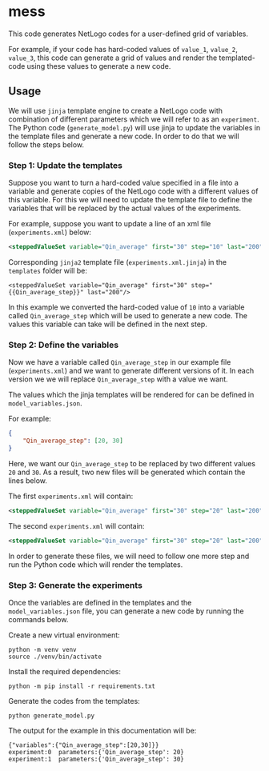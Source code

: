 # mess

This code generates NetLogo codes for a user-defined grid of variables.

For example, if your code has hard-coded values of `value_1`, `value_2`, `value_3`, this code can generate a grid of values and render the templated-code using these values to generate a new code.

## Usage

We will use  `jinja` template engine to create a NetLogo code with combination of different parameters which we will refer to as an `experiment`. The Python code (`generate_model.py`) will use jinja to update the variables in the template files and generate a new code. In order to do that we will follow the steps below.

### Step 1: Update the templates

Suppose you want to turn a hard-coded value specified in a file into a variable and generate copies of the NetLogo code with a different values of this variable. For this we will need to update the template file to define the variables that will be replaced by the actual values of the experiments.

For example, suppose you want to update a line of an xml file (`experiments.xml`) below:

```xml
<steppedValueSet variable="Qin_average" first="30" step="10" last="200"/>
```

Corresponding `jinja2` template file (`experiments.xml.jinja`) in the `templates` folder will be:

```jinja
<steppedValueSet variable="Qin_average" first="30" step="{{Qin_average_step}}" last="200"/>
```

In this example we converted the hard-coded value of `10` into a variable called `Qin_average_step` which will be used to generate a new code. The values this variable can take will be defined in the next step.

### Step 2: Define the variables

Now we have a variable called `Qin_average_step` in our example file (`experiments.xml`) and we want to generate different versions of it. In each version we we will replace `Qin_average_step` with a value we want.

The values which the jinja templates will be rendered for can be defined in `model_variables.json`.

For example:

```json
{
    "Qin_average_step": [20, 30]
}

```

Here, we want our `Qin_average_step` to be replaced by two different values `20` and `30`. As a result, two new files will be generated which contain the lines below.

The first `experiments.xml` will contain:
```xml
<steppedValueSet variable="Qin_average" first="30" step="20" last="200"/>
```

The second `experiments.xml` will contain:
```xml
<steppedValueSet variable="Qin_average" first="30" step="20" last="200"/>
```

In order to generate these files, we will need to follow one more step and run the Python code which will render the templates.

### Step 3: Generate the experiments

Once the variables are defined in the templates and the `model_variables.json` file, you can generate a new code by running the commands below.

Create a new virtual environment:

```shell
python -m venv venv
source ./venv/bin/activate
```

Install the required dependencies:

```shell
python -m pip install -r requirements.txt
```

Generate the codes from the templates:

```shell
python generate_model.py
```

The output for the example in this documentation will be:

```shell
{"variables":{"Qin_average_step":[20,30]}}
experiment:0  parameters:{'Qin_average_step': 20}
experiment:1  parameters:{'Qin_average_step': 30}
```
